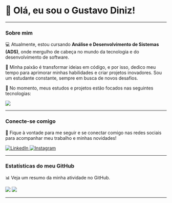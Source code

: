 # 👋 Olá, eu sou o Gustavo Diniz!

---

### Sobre mim

💻 Atualmente, estou cursando **Análise e Desenvolvimento de Sistemas (ADS)**, onde mergulho de cabeça no mundo da tecnologia e do desenvolvimento de software.

🚀 Minha paixão é transformar ideias em código, e por isso, dedico meu tempo para aprimorar minhas habilidades e criar projetos inovadores. Sou um estudante constante, sempre em busca de novos desafios.

🌱 No momento, meus estudos e projetos estão focados nas seguintes tecnologias:

<p align="left">
  <a href="https://skillicons.dev">
    <img src="https://skillicons.dev/icons?i=java,python,html,css,javascript,typescript,git,spring,linux,AWS" />
  </a>
</p>

---

### Conecte-se comigo

🔗 Fique à vontade para me seguir e se conectar comigo nas redes sociais para acompanhar meu trabalho e minhas novidades!

<p align="left">
<a href="https://www.linkedin.com/in/gustavo-diniz-30397b29a/" target="_blank">
  <img src="https://img.shields.io/badge/LinkedIn-0077B5?style=for-the-badge&logo=linkedin&logoColor=white" alt="LinkedIn"/>
</a>
<a href="https://www.instagram.com/gdinizz_21/" target="_blank">
  <img src="https://img.shields.io/badge/Instagram-E4405F?style=for-the-badge&logo=instagram&logoColor=white" alt="Instagram"/>
</a>
</p>

---

### Estatísticas do meu GitHub

📊 Veja um resumo da minha atividade no GitHub.

<picture>
  <source srcset="https://github-readme-stats.vercel.app/api?username=Gugzz21&show_icons=true&theme=dark" media="(prefers-color-scheme: dark)" />
  <source srcset="https://github-readme-stats.vercel.app/api?username=Gugzz21&show_icons=true&theme=light" media="(prefers-color-scheme: light)" />
  <img src="https://github-readme-stats.vercel.app/api?username=Gugzz21&show_icons=true&theme=dark" />
</picture>

<picture>
  <source srcset="https://github-readme-stats.vercel.app/api/top-langs/?username=Gugzz21&layout=compact&theme=dark" media="(prefers-color-scheme: dark)" />
  <source srcset="https://github-readme-stats.vercel.app/api/top-langs/?username=Gugzz21&layout=compact&theme=light" media="(prefers-color-scheme: light)" />
  <img src="https://github-readme-stats.vercel.app/api/top-langs/?username=Gugzz21&layout=compact&theme=dark" />
</picture>

---
